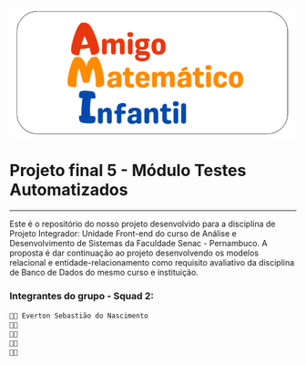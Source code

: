 ![capa](images/logo.png)    

# Projeto final  5 - Módulo Testes Automatizados
____
Este é o repositório do nosso projeto desenvolvido para a disciplina de Projeto Integrador: Unidade Front-end do curso de Análise e Desenvolvimento de Sistemas da Faculdade Senac - Pernambuco. A proposta é dar continuação ao projeto desenvolvendo os modelos relacional e entidade-relacionamento como requisito avaliativo da disciplina de Banco de Dados do mesmo curso e instituição.

### Integrantes do grupo - Squad 2:

    👨‍💻 Everton Sebastião do Nascimento 
    👨‍💻  
    👨‍💻   
    👨‍💻 
    👨‍💻 

